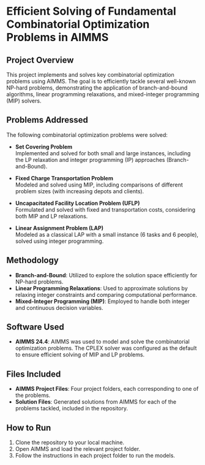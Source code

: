 # Efficient Solving of Fundamental Combinatorial Optimization Problems in AIMMS

## Project Overview

This project implements and solves key combinatorial optimization problems using AIMMS. The goal is to efficiently tackle several well-known NP-hard problems, demonstrating the application of branch-and-bound algorithms, linear programming relaxations, and mixed-integer programming (MIP) solvers.

## Problems Addressed

The following combinatorial optimization problems were solved:

- **Set Covering Problem**  
  Implemented and solved for both small and large instances, including the LP relaxation and integer programming (IP) approaches (Branch-and-Bound).

- **Fixed Charge Transportation Problem**  
  Modeled and solved using MIP, including comparisons of different problem sizes (with increasing depots and clients).

- **Uncapacitated Facility Location Problem (UFLP)**  
  Formulated and solved with fixed and transportation costs, considering both MIP and LP relaxations.

- **Linear Assignment Problem (LAP)**  
  Modeled as a classical LAP with a small instance (6 tasks and 6 people), solved using integer programming.

## Methodology

- **Branch-and-Bound**: Utilized to explore the solution space efficiently for NP-hard problems.
- **Linear Programming Relaxations**: Used to approximate solutions by relaxing integer constraints and comparing computational performance.
- **Mixed-Integer Programming (MIP)**: Employed to handle both integer and continuous decision variables.

## Software Used

- **AIMMS 24.4**: AIMMS was used to model and solve the combinatorial optimization problems. The CPLEX solver was configured as the default to ensure efficient solving of MIP and LP problems.

## Files Included

- **AIMMS Project Files**: Four project folders, each corresponding to one of the problems.
- **Solution Files**: Generated solutions from AIMMS for each of the problems tackled, included in the repository.

## How to Run

1. Clone the repository to your local machine.
2. Open AIMMS and load the relevant project folder.
3. Follow the instructions in each project folder to run the models.

